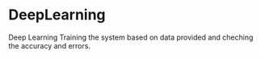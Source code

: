 # DeepLearning
Deep Learning 
Training the system based on data provided and cheching the accuracy and errors.
